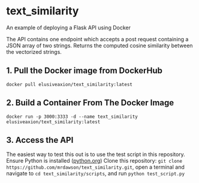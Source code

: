 # text_similarity

An example of deploying a Flask API using Docker

The API contains one endpoint which accepts a post request containing a JSON array of two strings. Returns the computed cosine similarity between the vectorized strings.

 ## 1. Pull the Docker image from DockerHub
 
 `docker pull elusiveaxion/text_similarity:latest`
 
 ## 2. Build a Container From The Docker Image
 
 `docker run -p 3000:3333 -d --name text_similarity elusiveaxion/text_similarity:latest`
 
 ## 3. Access the API
 The easiest way to test this out is to use the test script in this repository.
 Ensure Python is installed ([python.org](https://python.org))
 Clone this repository:
 `git clone https://github.com/mrdawson/text_similarity.git`,
 open a terminal and navigate to `cd text_similarity/scripts`, and run
 `python test_script.py`
 
   